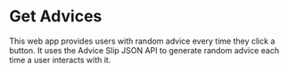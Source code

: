 # Get Advices

This web app provides users with random advice every time they click a button. It uses the Advice Slip JSON API to generate random advice each time a user interacts with it.
